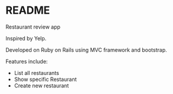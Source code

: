 # README

Restaurant review app

Inspired by Yelp.

Developed on Ruby on Rails using MVC framework and bootstrap.

Features include:
  - List all restaurants
  - Show specific Restaurant
  - Create new restaurant
